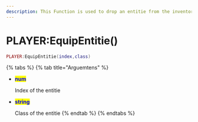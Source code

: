 ```yaml
---
description: This Function is used to drop an entitie from the inventory.
---
```


# PLAYER:EquipEntitie()

```lua
PLAYER:EquipEntitie(index,class)
```

{% tabs %}
{% tab title="Arguemtens" %}
*   <mark style="color:blue;">**num**</mark>

    Index of the entitie
*   <mark style="color:blue;">**string**</mark>

    Class of the entitie
{% endtab %}
{% endtabs %}


